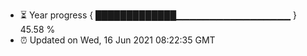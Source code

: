 - ⏳ Year progress { █████████████▁▁▁▁▁▁▁▁▁▁▁▁▁▁▁▁▁ } 45.58 %
- ⏰ Updated on Wed, 16 Jun 2021 08:22:35 GMT

